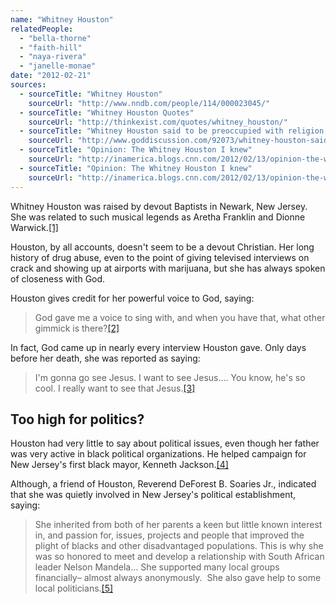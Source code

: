 ```yaml
---
name: "Whitney Houston"
relatedPeople:
  - "bella-thorne"
  - "faith-hill"
  - "naya-rivera"
  - "janelle-monae"
date: "2012-02-21"
sources:
  - sourceTitle: "Whitney Houston"
    sourceUrl: "http://www.nndb.com/people/114/000023045/"
  - sourceTitle: "Whitney Houston Quotes"
    sourceUrl: "http://thinkexist.com/quotes/whitney_houston/"
  - sourceTitle: "Whitney Houston said to be preoccupied with religion before death; gossip centers around question–did she find God?"
    sourceUrl: "http://www.goddiscussion.com/92073/whitney-houston-said-to-be-preoccupied-with-religion-before-death-gossip-centers-around-question-did-she-find-god/"
  - sourceTitle: "Opinion: The Whitney Houston I knew"
    sourceUrl: "http://inamerica.blogs.cnn.com/2012/02/13/opinion-the-whitney-houston-i-knew/"
  - sourceTitle: "Opinion: The Whitney Houston I knew"
    sourceUrl: "http://inamerica.blogs.cnn.com/2012/02/13/opinion-the-whitney-houston-i-knew/"
---
```


Whitney Houston was raised by devout Baptists in Newark, New Jersey. She was related to such musical legends as Aretha Franklin and Dionne Warwick.<a class="source-citation" href="http://www.nndb.com/people/114/000023045/" title="Whitney Houston">[1]</a>

Houston, by all accounts, doesn't seem to be a devout Christian. Her long history of drug abuse, even to the point of giving televised interviews on crack and showing up at airports with marijuana, but she has always spoken of closeness with God.

Houston gives credit for her powerful voice to God, saying:

>God gave me a voice to sing with, and when you have that, what other gimmick is there?<a class="source-citation" href="http://thinkexist.com/quotes/whitney_houston/" title="Whitney Houston Quotes">[2]</a>

In fact, God came up in nearly every interview Houston gave. Only days before her death, she was reported as saying:

>I'm gonna go see Jesus. I want to see Jesus…. You know, he's so cool. I really want to see that Jesus.<a class="source-citation" href="http://www.goddiscussion.com/92073/whitney-houston-said-to-be-preoccupied-with-religion-before-death-gossip-centers-around-question-did-she-find-god/" title="Whitney Houston said to be preoccupied with religion before death; gossip centers around question–did she find God?">[3]</a>

## Too high for politics?

Houston had very little to say about political issues, even though her father was very active in black political organizations. He helped campaign for New Jersey's first black mayor, Kenneth Jackson.<a class="source-citation" href="http://inamerica.blogs.cnn.com/2012/02/13/opinion-the-whitney-houston-i-knew/" title="Opinion: The Whitney Houston I knew">[4]</a>

Although, a friend of Houston, Reverend DeForest B. Soaries Jr., indicated that she was quietly involved in New Jersey's political establishment, saying:

>She inherited from both of her parents a keen but little known interest in, and passion for, issues, projects and people that improved the plight of blacks and other disadvantaged populations. This is why she was so honored to meet and develop a relationship with South African leader Nelson Mandela… She supported many local groups financially– almost always anonymously.  She also gave help to some local politicians.<a class="source-citation" href="http://inamerica.blogs.cnn.com/2012/02/13/opinion-the-whitney-houston-i-knew/" title="Opinion: The Whitney Houston I knew">[5]</a>